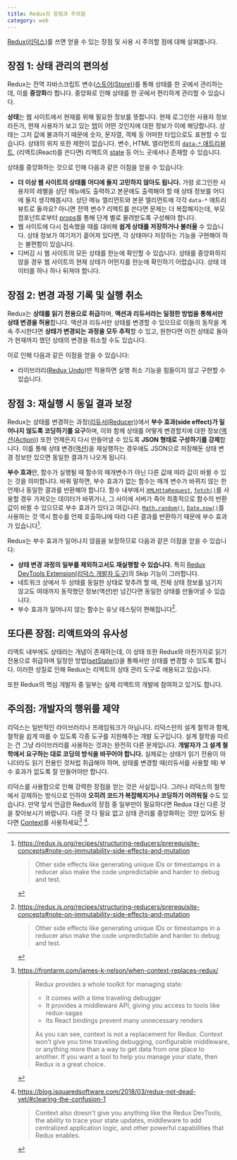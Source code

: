 ```yaml
---
title: Redux의 장점과 주의점
category: web
---
```


[Redux(리덕스)](https://redux.js.org/)를 쓰면 얻을 수 있는 장점 및 사용 시 주의할 점에 대해 살펴봅니다.

## 장점 1: 상태 관리의 편의성

Redux는 전역 자바스크립트 변수([스토어(Store)](https://redux.js.org/glossary#store))를 통해 상태를 한 곳에서 관리하는데, 이를 **중앙화**라 합니다. 중앙화로 인해 상태를 한 곳에서 편리하게 관리할 수 있습니다.

**상태**는 웹 사이트에서 현재를 위해 필요한 정보를 뜻합니다. 현재 로그인한 사용자 정보라든가, 현재 사용자가 보고 있는 [탭](https://react-bootstrap.github.io/components/tabs/)이 어떤 것인지에 대한 정보가 이에 해당합니다. 상태는 그저 값에 불과하기 때문에 숫자, 문자열, 객체 등 어떠한 타입으로도 표현할 수 있습니다. 상태의 위치 또한 제한이 없습니다. 변수, HTML 엘리먼트의 [`data-*` 애트리뷰트](https://developer.mozilla.org/en-US/docs/Learn/HTML/Howto/Use_data_attributes), (리액트(React)를 쓴다면) 리액트의 [state](https://reactjs.org/docs/glossary.html#state) 등 어느 곳에서나 존재할 수 있습니다.

상태를 중앙화하는 것으로 인해 다음과 같은 이점을 얻을 수 있습니다:

- **더 이상 웹 사이트의 상태를 어디에 둘지 고민하지 않아도 됩니다.** 가령 로그인한 사용자의 레벨을 상단 메뉴에도 출력하고 본문에도 출력해야 할 때 상태 정보를 어디에 둘지 생각해봅시다. 상단 메뉴 엘리먼트와 본문 엘리먼트에 각각 `data-*` 애트리뷰트로 둘까요? 아니면 전역 변수? 리액트를 쓴다면 문제는 더 복잡해지는데, 부모 컴포넌트로부터 [props](https://reactjs.org/docs/glossary.html#props)를 통해 단계 별로 물려받도록 구성해야 합니다.
- 웹 사이트에 다시 접속했을 때를 대비해 **쉽게 상태를 저장하거나 불러올** 수 있습니다. 상태 정보가 여기저기 흩어져 있다면, 각 상태마다 저장하는 기능을 구현해야 하는 불편함이 있습니다.
- 디버깅 시 웹 사이트의 모든 상태를 한눈에 확인할 수 있습니다. 상태를 중앙화하지 않을 경우 웹 사이트의 현재 상태가 어떤지를 한눈에 확인하기 어렵습니다. 상태 데이터를 하나 하나 뒤져야 합니다. 

## 장점 2: 변경 과정 기록 및 실행 취소

Redux는 **상태를 읽기 전용으로 취급**하며, **액션과 리듀서라는 일정한 방법을 통해서만 상태 변경을 허용**합니다. 액션과 리듀서만 상태를 변경할 수 있으므로 이들의 동작을 계속 주시한다면 **상태가 변경되는 과정을 모두 추적**할 수 있고, 원한다면 이전 상태로 돌아가 현재까지 했던 상태의 변경을 취소할 수도 있습니다.

이로 인해 다음과 같은 이점을 얻을 수 있습니다:

- 라이브러리([Redux Undo](https://redux.js.org/recipes/implementing-undo-history#using-redux-undo))만 적용하면 실행 취소 기능을 힘들이지 않고 구현할 수 있습니다.

## 장점 3: 재실행 시 동일 결과 보장

Redux는 상태를 변경하는 과정([리듀서(Reducer)](https://redux.js.org/glossary#reducer))에서 **부수 효과(side effect)가 일어나지 않도록 코딩하기를 요구**하며, 이와 함께 상태를 어떻게 변경할지에 대한 정보([액션(Action)](https://redux.js.org/glossary#action)) 또한 언제든지 다시 만들어낼 수 있도록 **JSON 형태로 구성하기를 강제**합니다. 이를 통해 상태 변경([액션](https://redux.js.org/glossary#action))을 재실행하는 경우에도 JSON으로 저장해둔 상태 변경 정보만 있으면 동일한 결과가 나오게 됩니다.

**부수 효과**란, 함수가 실행될 때 함수의 매개변수가 아닌 다른 값에 따라 값이 바뀔 수 있는 것을 의미합니다. 바꿔 말하면, 부수 효과가 없는 함수는 매개 변수가 바뀌지 않는 한 언제나 동일한 결과를 반환해야 합니다. 함수 내부에서 [`XMLHttpRequest`](https://developer.mozilla.org/en-US/docs/Web/API/XMLHttpRequest), [`fetch()`](https://developer.mozilla.org/en-US/docs/Web/API/Fetch_API)를 사용할 경우 가져오는 데이터가 바뀌거나, 그 사이에 서버가 죽어 최종적으로 함수의 반환값이 바뀔 수 있으므로 부수 효과가 있다고 여깁니다. [`Math.random()`](https://developer.mozilla.org/en-US/docs/Web/JavaScript/Reference/Global_Objects/Math/random), [`Date.now()`](https://developer.mozilla.org/en-US/docs/Web/JavaScript/Reference/Global_Objects/Date/now)를 사용하는 것 역시 함수를 언제 호출하냐에 따라 다른 결과를 반환하기 때문에 부수 효과가 있습니다[^side-effects].

[^side-effects]:
    <https://redux.js.org/recipes/structuring-reducers/prerequisite-concepts#note-on-immutability-side-effects-and-mutation>
    
    > Other side effects like generating unique IDs or timestamps in a reducer also make the code unpredictable and harder to debug and test.

Redux는 부수 효과가 일어나지 않음을 보장하므로 다음과 같은 이점을 얻을 수 있습니다:

- **상태 변경 과정의 일부를 제외하고서도 재실행할 수 있습니다.** 특히 [Redux DevTools Extension(리덕스 개발자 도구)](http://extension.remotedev.io/)의 Skip 기능이 그러합니다.
- 네트워크 상에서 두 상태를 동일한 상태로 맞추려 할 때, 전체 상태 정보를 넘기지 않고도 여태까지 동작했던 정보(액션)만 넘긴다면 동일한 상태를 만들어낼 수 있습니다. 
- 부수 효과가 일어나지 않는 함수는 유닛 테스팅이 편해집니다[^side-effects].

## 또다른 장점: 리액트와의 유사성

리액트 내부에도 상태라는 개념이 존재하는데, 이 상태 또한 Redux와 마찬가지로 읽기 전용으로 취급하며 일정한 방법([setState()](https://reactjs.org/docs/react-component.html#setstate))을 통해서만 상태를 변경할 수 있도록 합니다. 이러한 성질로 인해 Redux는 리액트의 상태 관리 도구로 애용되고 있습니다.

또한 Redux의 핵심 개발자 중 일부는 실제 리액트의 개발에 참여하고 있기도 합니다.

## 주의점: 개발자의 행위를 제약

리덕스는 일반적인 라이브러리나 프레임워크가 아닙니다. 리덕스만의 설계 철학과 함께, 철학을 쉽게 따를 수 있도록 각종 도구를 지원해주는 개발 도구입니다. 설계 철학을 따르는 건 그냥 라이브러리를 사용하는 것과는 완전히 다른 문제입니다. **개발자가 그 설계 철학에서 요구하는 대로 코딩의 방식을 바꾸어야 합니다.** 실제로는 상태가 읽기 전용이 아니더라도 읽기 전용인 것처럽 취급해야 하며, 상태를 변경할 때(리듀서를 사용할 때) 부수 효과가 없도록 잘 만들어야만 합니다.

리덕스를 사용함으로 인해 강력한 장점을 얻는 것은 사실입니다. 그러나 리덕스의 철학에서 강제하는 방식으로 인하여 **오히려 코드가 복잡해지거나 코딩하기 어려워질** 수도 있습니다. 만약 앞서 언급한 Redux의 장점 중 일부만이 필요하다면 Redux 대신 다른 것을 찾아보시기 바랍니다. 다른 것 다 필요 없고 상태 관리를 중앙화하는 것만 있어도 된다면 [Context](https://reactjs.org/docs/context.html)를 사용하세요[^when-context-replaces-redux] [^redux-not-dead-yet].

[^when-context-replaces-redux]:
    <https://frontarm.com/james-k-nelson/when-context-replaces-redux/>

    > Redux provides a whole toolkit for managing state:
    >
    > - It comes with a time traveling debugger
    > - It provides a middleware API, giving you access to tools like redux-sagas
    > - Its React bindings prevent many unnecessary renders
    >
    > As you can see, context is not a replacement for Redux. Context won’t give you time traveling debugging, configurable middleware, or anything more than a way to get data from one place to another. If you want a tool to help you manage your state, then Redux is a great choice.
    
[^redux-not-dead-yet]:
    <https://blog.isquaredsoftware.com/2018/03/redux-not-dead-yet/#clearing-the-confusion-1>

    > Context also doesn't give you anything like the Redux DevTools, the ability to trace your state updates, middleware to add centralized application logic, and other powerful capabilities that Redux enables.
